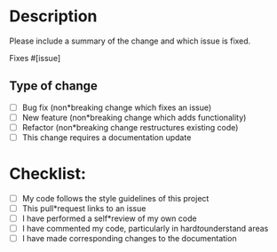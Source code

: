 # Description

Please include a summary of the change and which issue is fixed.

Fixes #\[issue]

## Type of change

* [ ] Bug fix (non*breaking change which fixes an issue)
* [ ] New feature (non*breaking change which adds functionality)
* [ ] Refactor (non*breaking change restructures existing code)
* [ ] This change requires a documentation update

# Checklist:

* [ ] My code follows the style guidelines of this project
* [ ] This pull*request links to an issue
* [ ] I have performed a self*review of my own code
* [ ] I have commented my code, particularly in hard*to*understand areas
* [ ] I have made corresponding changes to the documentation